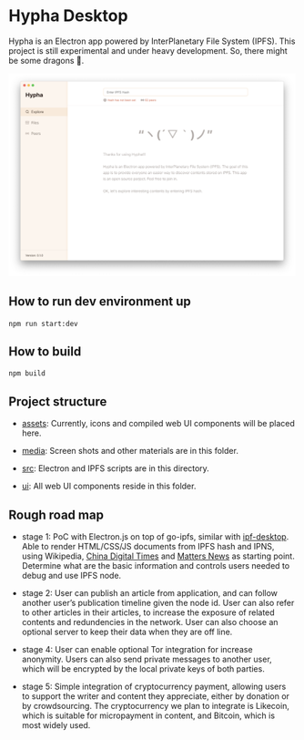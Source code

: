 # Hypha Desktop

Hypha is an Electron app powered by InterPlanetary File System (IPFS). This project is still experimental and under heavy development. So, there might be some dragons 🐉.

![Screen](media/screen.png)


## How to run dev environment up

```
npm run start:dev
```

## How to build

```
npm build
```

## Project structure

* [assets](src): Currently, icons and compiled web UI components will be placed here.

* [media](media): Screen shots and other materials are in this folder.

* [src](src): Electron and IPFS scripts are in this directory.

* [ui](ui): All web UI components reside in this folder.

## Rough road map

* stage 1: PoC with Electron.js on top of go-ipfs, similar with [ipf-desktop](https://github.com/ipfs-shipyard/ipfs-desktop). Able to render HTML/CSS/JS documents from IPFS hash and IPNS, using Wikipedia, [China Digital Times](https://chinadigitaltimes.net) and [Matters News](https://matters.news) as starting point. Determine what are the basic information and controls users needed to debug and use IPFS node.

* stage 2: User can publish an article from application, and can follow another user’s publication timeline given the node id. User can also refer to other articles in their articles, to increase the exposure of related contents and redundencies in the network. User can also choose an optional server to keep their data when they are off line.

* stage 4: User can enable optional Tor integration for increase anonymity. Users can also send private messages to another user, which will be encrypted by the local private keys of both parties.

* stage 5: Simple integration of cryptocurrency payment, allowing users to support the writer and content they appreciate, either by donation or by crowdsourcing. The cryptocurrency we plan to integrate is Likecoin, which is suitable for micropayment in content, and Bitcoin, which is most widely used.

